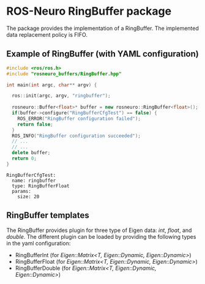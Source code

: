 # ROS-Neuro RingBuffer package
The package provides the implementation of a RingBuffer. The implemented data replacement policy is FIFO.

## Example of RingBuffer (with YAML configuration)
```cpp
#include <ros/ros.h>
#include "rosneuro_buffers/RingBuffer.hpp"

int main(int argc, char** argv) {

  ros::init(argc, argv, "ringbuffer");
  
  rosneuro::Buffer<float>* buffer = new rosneuro::RingBuffer<float>();
  if(buffer->configure("RingBufferCfgTest") == false) {
  	ROS_ERROR("RingBuffer configuration failed");
	return false;
  }
  ROS_INFO("RingBuffer configuration succeeded");
  // ...
  // ...
  delete buffer;
  return 0;
}
```
```
RingBufferCfgTest:
  name: ringbuffer
  type: RingBufferFloat
  params: 
    size: 20
```


## RingBuffer templates
The RingBuffer provides plugin for three type of Eigen data: *int*, *float*, and *double*. The different plugin can be loaded by providing the following types in the yaml configuration:
- RingBufferInt (for *Eigen::Matrix\<T, Eigen::Dynamic, Eigen::Dynamic\>*)
- RingBufferFloat (for *Eigen::Matrix\<T, Eigen::Dynamic, Eigen::Dynamic\>*)
- RingBufferDouble (for *Eigen::Matrix\<T, Eigen::Dynamic, Eigen::Dynamic\>*)

